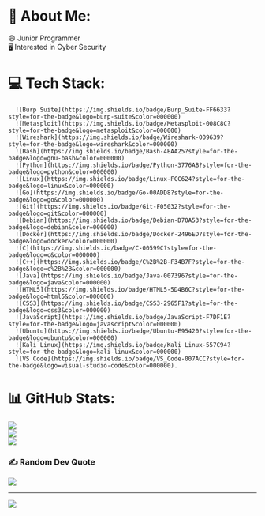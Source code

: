 # 💫 About Me:
😄 Junior Programmer<br>🖥️ Interested in Cyber Security


# 💻 Tech Stack:
      ![Burp Suite](https://img.shields.io/badge/Burp_Suite-FF6633?style=for-the-badge&logo=burp-suite&color=000000)
      ![Metasploit](https://img.shields.io/badge/Metasploit-008C8C?style=for-the-badge&logo=metasploit&color=000000)
      ![Wireshark](https://img.shields.io/badge/Wireshark-009639?style=for-the-badge&logo=wireshark&color=000000)
      ![Bash](https://img.shields.io/badge/Bash-4EAA25?style=for-the-badge&logo=gnu-bash&color=000000)
      ![Python](https://img.shields.io/badge/Python-3776AB?style=for-the-badge&logo=python&color=000000)
      ![Linux](https://img.shields.io/badge/Linux-FCC624?style=for-the-badge&logo=linux&color=000000)
      ![Go](https://img.shields.io/badge/Go-00ADD8?style=for-the-badge&logo=go&color=000000)
      ![Git](https://img.shields.io/badge/Git-F05032?style=for-the-badge&logo=git&color=000000)
      ![Debian](https://img.shields.io/badge/Debian-D70A53?style=for-the-badge&logo=debian&color=000000)
      ![Docker](https://img.shields.io/badge/Docker-2496ED?style=for-the-badge&logo=docker&color=000000)
      ![C](https://img.shields.io/badge/C-00599C?style=for-the-badge&logo=c&color=000000)
      ![C++](https://img.shields.io/badge/C%2B%2B-F34B7F?style=for-the-badge&logo=c%2B%2B&color=000000)
      ![Java](https://img.shields.io/badge/Java-007396?style=for-the-badge&logo=java&color=000000)
      ![HTML5](https://img.shields.io/badge/HTML5-5D4B6C?style=for-the-badge&logo=html5&color=000000)
      ![CSS3](https://img.shields.io/badge/CSS3-2965F1?style=for-the-badge&logo=css3&color=000000)
      ![JavaScript](https://img.shields.io/badge/JavaScript-F7DF1E?style=for-the-badge&logo=javascript&color=000000)
      ![Ubuntu](https://img.shields.io/badge/Ubuntu-E95420?style=for-the-badge&logo=ubuntu&color=000000)
      ![Kali Linux](https://img.shields.io/badge/Kali_Linux-557C94?style=for-the-badge&logo=kali-linux&color=000000)
      ![VS Code](https://img.shields.io/badge/VS_Code-007ACC?style=for-the-badge&logo=visual-studio-code&color=000000).


# 📊 GitHub Stats:
![](https://github-readme-stats.vercel.app/api?username=zeroMAN555&theme=dark&hide_border=false&include_all_commits=false&count_private=false)<br/>
![](https://github-readme-streak-stats.herokuapp.com/?user=zeroMAN555&theme=dark&hide_border=false)<br/>
![](https://github-readme-stats.vercel.app/api/top-langs/?username=zeroMAN555&theme=dark&hide_border=false&include_all_commits=false&count_private=false&layout=compact)

### ✍️ Random Dev Quote
![](https://quotes-github-readme.vercel.app/api?type=horizontal&theme=radical)

---
[![](https://visitcount.itsvg.in/api?id=zeroMAN555&icon=0&color=0)](https://visitcount.itsvg.in)

<!-- Proudly created with GPRM ( https://gprm.itsvg.in ) -->
